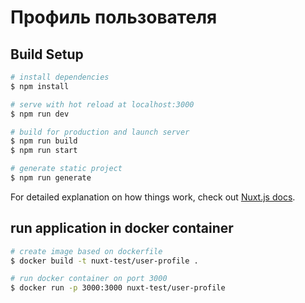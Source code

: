 # Профиль пользователя

## Build Setup

```bash
# install dependencies
$ npm install

# serve with hot reload at localhost:3000
$ npm run dev

# build for production and launch server
$ npm run build
$ npm run start

# generate static project
$ npm run generate
```

For detailed explanation on how things work, check out [Nuxt.js docs](https://nuxtjs.org).

## run application in docker container

```bash
# create image based on dockerfile
$ docker build -t nuxt-test/user-profile .

# run docker container on port 3000
$ docker run -p 3000:3000 nuxt-test/user-profile
```

